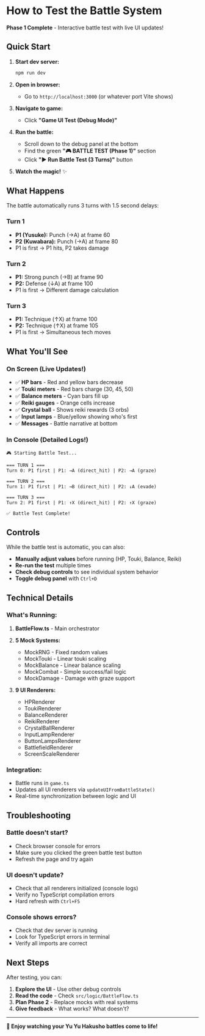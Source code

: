 # How to Test the Battle System

**Phase 1 Complete** - Interactive battle test with live UI updates!

## Quick Start

1. **Start dev server:**
   ```bash
   npm run dev
   ```

2. **Open in browser:**
   - Go to `http://localhost:3000` (or whatever port Vite shows)

3. **Navigate to game:**
   - Click **"Game UI Test (Debug Mode)"**

4. **Run the battle:**
   - Scroll down to the debug panel at the bottom
   - Find the green **"🎮 BATTLE TEST (Phase 1)"** section
   - Click **"▶ Run Battle Test (3 Turns)"** button

5. **Watch the magic!** ✨

## What Happens

The battle automatically runs 3 turns with 1.5 second delays:

### Turn 1
- **P1 (Yusuke):** Punch (→A) at frame 60
- **P2 (Kuwabara):** Punch (→A) at frame 80
- P1 is first → P1 hits, P2 takes damage

### Turn 2
- **P1:** Strong punch (→B) at frame 90
- **P2:** Defense (↓A) at frame 100
- P1 is first → Different damage calculation

### Turn 3
- **P1:** Technique (↑X) at frame 100
- **P2:** Technique (↑X) at frame 105
- P1 is first → Simultaneous tech moves

## What You'll See

### On Screen (Live Updates!)
- ✅ **HP bars** - Red and yellow bars decrease
- ✅ **Touki meters** - Red bars charge (30, 45, 50)
- ✅ **Balance meters** - Cyan bars fill up
- ✅ **Reiki gauges** - Orange cells increase
- ✅ **Crystal ball** - Shows reiki rewards (3 orbs)
- ✅ **Input lamps** - Blue/yellow showing who's first
- ✅ **Messages** - Battle narrative at bottom

### In Console (Detailed Logs!)
```
🎮 Starting Battle Test...

=== TURN 1 ===
Turn 0: P1 first | P1: →A (direct_hit) | P2: →A (graze)

=== TURN 2 ===
Turn 1: P1 first | P1: →B (direct_hit) | P2: ↓A (evade)

=== TURN 3 ===
Turn 2: P1 first | P1: ↑X (direct_hit) | P2: ↑X (graze)

✅ Battle Test Complete!
```

## Controls

While the battle test is automatic, you can also:
- **Manually adjust values** before running (HP, Touki, Balance, Reiki)
- **Re-run the test** multiple times
- **Check debug controls** to see individual system behavior
- **Toggle debug panel** with `Ctrl+D`

## Technical Details

### What's Running:
1. **BattleFlow.ts** - Main orchestrator
2. **5 Mock Systems:**
   - MockRNG - Fixed random values
   - MockTouki - Linear touki scaling
   - MockBalance - Linear balance scaling
   - MockCombat - Simple success/fail logic
   - MockDamage - Damage with graze support

3. **9 UI Renderers:**
   - HPRenderer
   - ToukiRenderer
   - BalanceRenderer
   - ReikiRenderer
   - CrystalBallRenderer
   - InputLampRenderer
   - ButtonLampsRenderer
   - BattlefieldRenderer
   - ScreenScaleRenderer

### Integration:
- Battle runs in `game.ts`
- Updates all UI renderers via `updateUIFromBattleState()`
- Real-time synchronization between logic and UI

## Troubleshooting

### Battle doesn't start?
- Check browser console for errors
- Make sure you clicked the green battle test button
- Refresh the page and try again

### UI doesn't update?
- Check that all renderers initialized (console logs)
- Verify no TypeScript compilation errors
- Hard refresh with `Ctrl+F5`

### Console shows errors?
- Check that dev server is running
- Look for TypeScript errors in terminal
- Verify all imports are correct

## Next Steps

After testing, you can:
1. **Explore the UI** - Use other debug controls
2. **Read the code** - Check `src/logic/BattleFlow.ts`
3. **Plan Phase 2** - Replace mocks with real systems
4. **Give feedback** - What works? What doesn't?

---

**🎉 Enjoy watching your Yu Yu Hakusho battles come to life!**

